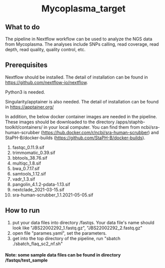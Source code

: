 <h1 align="center">Mycoplasma_target</h1>

## What to do
The pipeline in Nextflow workflow can be used to analyze the NGS data from Mycoplasma. The analyses include SNPs calling, read coverage, read depth, read quality, quality control, etc. 

## Prerequisites
Nextflow should be installed. The detail of installation can be found in https://github.com/nextflow-io/nextflow.

Python3 is needed.

Singularity/apptainer is also needed. The detail of installation can be found in https://apptainer.org/

In addition, the below docker container images are needed in the pipeline. These images should be downloaded to the directory /apps/staphb-toolkit/containers/ in your local computer. You can find them from ncbi/sra-human-scrubber (https://hub.docker.com/r/ncbi/sra-human-scrubber) and StaPH-B/docker-builds (https://github.com/StaPH-B/docker-builds).

1. fastqc_0.11.9.sif
2. trimmomatic_0.39.sif
3. bbtools_38.76.sif
4. multiqc_1.8.sif
5. bwa_0.7.17.sif
6. samtools_1.12.sif
7. vadr_1.3.sif
8. pangolin_4.1.2-pdata-1.13.sif
9. nextclade_2021-03-15.sif
10. sra-human-scrubber_1.1.2021-05-05.sif

## How to run
1. put your data files into directory /fastqs. Your data file's name should look like "JBS22002292_1.fastq.gz", "JBS22002292_2.fastq.gz" 
2. open file "parames.yaml", set the parameters. 
3. get into the top directory of the pipeline, run "sbatch ./sbatch_flaq_sc2_nf.sh"

#### Note: some sample data files can be found in directory /fastqs/test_sample
